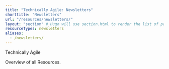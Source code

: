 ```yaml
---
title: "Technically Agile: Newsletters"
shorttitle: "Newsletters"
url: "/resources/newsletters/"
layout: "section" # Hugo will use section.html to render the list of pages
resourceTypes: newsletters
aliases:
  - /newsletters/
---
```


Technically Agile

Overview of all Resources.
